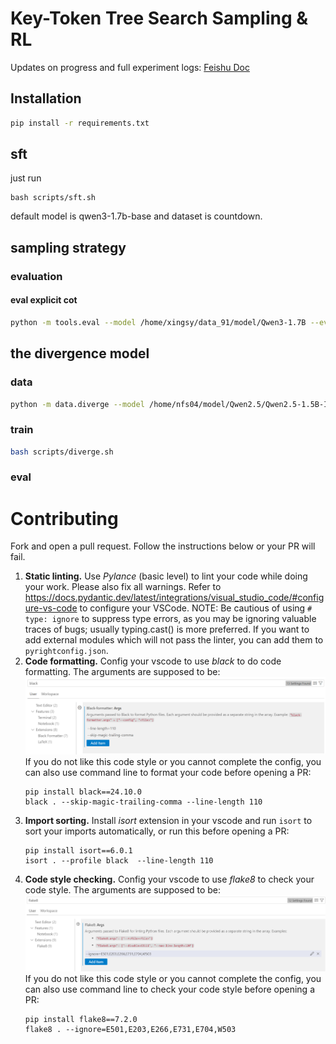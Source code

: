 # Key-Token Tree Search Sampling & RL

Updates on progress and full experiment logs: [Feishu Doc](https://ewtmzxnm3yv.feishu.cn/docx/B9xcdAHanodGt3xaeDoc6sx5nIe)


## Installation

```bash
pip install -r requirements.txt
```

## sft
just run
```
bash scripts/sft.sh
```
default model is qwen3-1.7b-base and dataset is countdown.


## sampling strategy

### evaluation

#### eval explicit cot

```bash
python -m tools.eval --model /home/xingsy/data_91/model/Qwen3-1.7B --eval_dataset aime --do_sample --temperature 0.6 --top_k 20 --top_p 0.95 --cot_type plain --max_think_tokens 7500 --max_new_tokens 8192 --enable_latent false [--system_prompt_type none] --n_gpus 8 --generate_batch_size 16
```

## the divergence model

### data

```bash
python -m data.diverge --model /home/nfs04/model/Qwen2.5/Qwen2.5-1.5B-Instruct --dataset_name countdown --do_sample --temperature 0.6 --top_k 20 --top_p 0.95 --cot_type plain --max_new_tokens 1000 --enable_latent false --force_key_token_model qwen2 --num_return_sequences 32 --n_train_samples 9024 --start_pos 8000 --n_gpus 8
```

### train

```bash
bash scripts/diverge.sh
```

### eval

# Contributing

Fork and open a pull request. Follow the instructions below or your PR will fail.

1. **Static linting.** Use *Pylance* (basic level) to lint your code while doing your work. Please also fix all warnings. Refer to https://docs.pydantic.dev/latest/integrations/visual_studio_code/#configure-vs-code to configure your VSCode. NOTE: Be cautious of using `# type: ignore` to suppress type errors, as you may be ignoring valuable traces of bugs; usually typing.cast() is more preferred. If you want to add external modules which will not pass the linter, you can add them to `pyrightconfig.json`.
2. **Code formatting.** Config your vscode to use *black* to do code formatting. The arguments are supposed to be:
   ![](docs/assets/black.png)
   If you do not like this code style or you cannot complete the config, you can also use command line to format your code before opening a PR:
   ```shell
   pip install black==24.10.0
   black . --skip-magic-trailing-comma --line-length 110
   ```
3. **Import sorting.** Install *isort* extension in your vscode and run `isort` to sort your imports automatically, or run this before opening a PR:
   ```shell
   pip install isort==6.0.1
   isort . --profile black  --line-length 110
   ```
4. **Code style checking.** Config your vscode to use *flake8* to check your code style. The arguments are supposed to be:
   ![](docs/assets/flake8.png)
   If you do not like this code style or you cannot complete the config, you can also use command line to check your code style before opening a PR:
   ```shell
   pip install flake8==7.2.0
   flake8 . --ignore=E501,E203,E266,E731,E704,W503
   ```